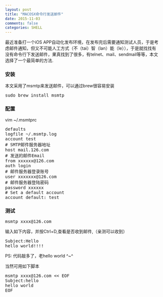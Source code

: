 ```yaml
---
layout: post
title: "MACOSX命令行发送邮件"
date: 2015-11-03
comments: false
categories: SHELL
---
```


最近准备打一个iOS APP自动化发布环境，在发布完后需要通知测试人员，于是考虑邮件通知，但又不可能人工方式（不（tai）智（lan）能（le）），于是就找找有没有命令行下发送邮件，果真找到了很多，有telnet、mail、sendmail等等，本文选择了一个最简单的方法.

### 安装
本文采用了msmtp来发送邮件，可以通过brew很容易安装
<pre>
sudo brew install msmtp
</pre>

### 配置
vim ~/.msmtprc
<pre>
defaults
logfile ~/.msmtp.log 
account test
# SMTP邮件服务器地址
host mail.126.com
# 发送的邮件Email
from xxxxxx@126.com
auth login
# 邮件服务器登录账号
user xxxxxxx@126.com
# 邮件服务器登陆密码
password xxxxxx
# Set a default account
account default: test
</pre>

### 测试
<pre>
msmtp xxxx@126.com
</pre>
输入如下内容，并按Ctrl+D,查看是否收到邮件,（亲测可以收到）
<pre>
Subject:Hello
hello world!!!!
</pre>
PS: 代码敲多了，老hello world ^~^

当然可用如下脚本
<pre>
msmtp xxxx@126.com << EOF
Subject:hello
hello world
EOF
</pre>
